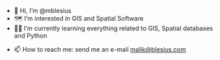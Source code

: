 - 👋 Hi, I’m @mblesius
- 🗺️ I’m interested in GIS and Spatial Software
- 👨‍💻 I’m currently learning everything related to GIS, Spatial databases and Python
<!---
💞️ I’m looking to collaborate on ...
--->
- 📫 How to reach me: send me an e-mail malik@blesius.com

<!---
mblesius/mblesius is a ✨ special ✨ repository because its `README.md` (this file) appears on your GitHub profile.
You can click the Preview link to take a look at your changes.
--->
